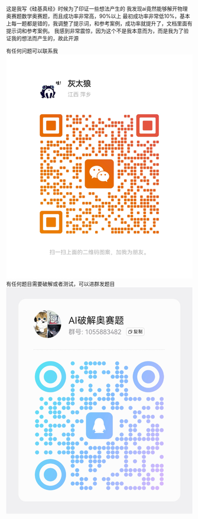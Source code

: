 这是我写《硅基真经》时候为了印证一些想法产生的
我发现ai竟然能够解开物理奥赛题数学奥赛题，而且成功率非常高，90%以上
最初成功率非常低10%，基本上每一题都是错的，我调整了提示词，和参考案例，成功率就提升了，文档里面有提示词和参考案例。
我感到非常震惊，因为这个不是我本意而为，而是我为了验证我的想法而产生的，故此开源

有任何问题可以联系我
![alt text](wx.jpg)
有任何题目需要破解或者测试，可以进群发题目
![alt text](qq.jpg)
